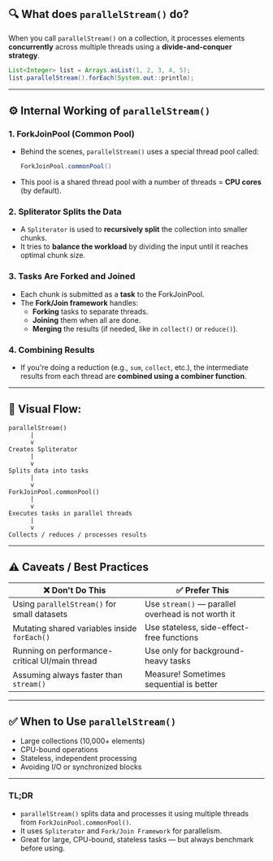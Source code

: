 ## 🔍 What does `parallelStream()` do?

When you call `parallelStream()` on a collection, it processes elements **concurrently** across multiple threads using a **divide-and-conquer strategy**.

```java
List<Integer> list = Arrays.asList(1, 2, 3, 4, 5);
list.parallelStream().forEach(System.out::println);
```

---

## ⚙️ Internal Working of `parallelStream()`

### 1. **ForkJoinPool (Common Pool)**
- Behind the scenes, `parallelStream()` uses a special thread pool called:
  ```java
  ForkJoinPool.commonPool()
  ```
- This pool is a shared thread pool with a number of threads = **CPU cores** (by default).

### 2. **Spliterator Splits the Data**
- A `Spliterator` is used to **recursively split** the collection into smaller chunks.
- It tries to **balance the workload** by dividing the input until it reaches optimal chunk size.

### 3. **Tasks Are Forked and Joined**
- Each chunk is submitted as a **task** to the ForkJoinPool.
- The **Fork/Join framework** handles:
    - **Forking** tasks to separate threads.
    - **Joining** them when all are done.
    - **Merging** the results (if needed, like in `collect()` or `reduce()`).

### 4. **Combining Results**
- If you're doing a reduction (e.g., `sum`, `collect`, etc.), the intermediate results from each thread are **combined using a combiner function**.

---

## 📌 Visual Flow:
```
parallelStream()
      |
      v
Creates Spliterator
      |
      v
Splits data into tasks
      |
      v
ForkJoinPool.commonPool()
      |
      v
Executes tasks in parallel threads
      |
      v
Collects / reduces / processes results
```

---

## ⚠️ Caveats / Best Practices

| ❌ Don't Do This | ✅ Prefer This |
|------------------|----------------|
| Using `parallelStream()` for small datasets | Use `stream()` — parallel overhead is not worth it |
| Mutating shared variables inside `forEach()` | Use stateless, side-effect-free functions |
| Running on performance-critical UI/main thread | Use only for background-heavy tasks |
| Assuming always faster than `stream()` | Measure! Sometimes sequential is better |

---

## ✅ When to Use `parallelStream()`
- Large collections (10,000+ elements)
- CPU-bound operations
- Stateless, independent processing
- Avoiding I/O or synchronized blocks

---

### TL;DR

- `parallelStream()` splits data and processes it using multiple threads from `ForkJoinPool.commonPool()`.
- It uses `Spliterator` and `Fork/Join Framework` for parallelism.
- Great for large, CPU-bound, stateless tasks — but always benchmark before using.

